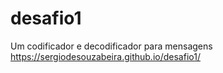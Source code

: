 # desafio1
Um codificador e decodificador para mensagens
https://sergiodesouzabeira.github.io/desafio1/
